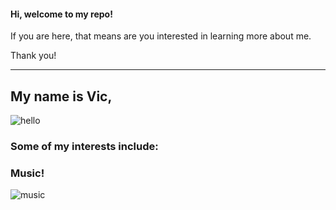 #### Hi, welcome to my repo! 
If you are here, that means are you interested in learning more about me. 

Thank you! 

---------

## My name is Vic, 
![hello](https://github.com/vic-voskovsky/Portfolio/blob/master/images/hello_vic.jpg)

### Some of my interests include:

### Music!
![music](https://github.com/vic-voskovsky/Portfolio/blob/master/images/music.jpg)


